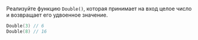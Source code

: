 Реализуйте функцию `Double()`, которая принимает на вход целое число и возвращает его удвоенное значение.

```go
Double(3) // 6
Double(8) // 16
```
